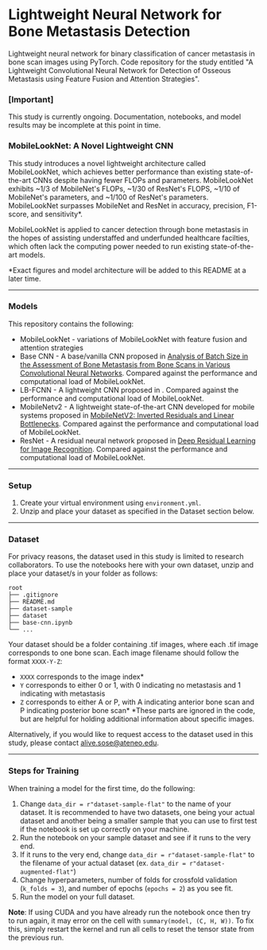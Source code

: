 # Lightweight Neural Network for Bone Metastasis Detection
Lightweight neural network for binary classification of cancer metastasis in bone scan images using PyTorch. Code repository for the study entitled "A Lightweight Convolutional Neural Network for Detection of Osseous Metastasis using Feature Fusion and Attention Strategies".

### [Important]
This study is currently ongoing. Documentation, notebooks, and model results may be incomplete at this point in time.

### MobileLookNet: A Novel Lightweight CNN
This study introduces a novel lightweight architecture called MobileLookNet, which achieves better performance than existing state-of-the-art CNNs despite having fewer FLOPs and parameters. MobileLookNet exhibits ~1/3 of MobileNet's FLOPs, ~1/30 of ResNet's FLOPS, ~1/10 of MobileNet's parameters, and ~1/100 of ResNet's parameters. MobileLookNet surpasses MobileNet and ResNet in accuracy, precision, F1-score, and sensitivity*.

MobileLookNet is applied to cancer detection through bone metastasis in the hopes of assisting understaffed and underfunded healthcare facilties, which often lack the computing power needed to run existing state-of-the-art models.

*Exact figures and model architecture will be added to this README at a later time.

---

### Models
This repository contains the following:
- MobileLookNet - variations of MobileLookNet with feature fusion and attention strategies
- Base CNN - A base/vanilla CNN proposed in [Analysis of Batch Size in the Assessment of Bone Metastasis from Bone Scans in Various Convolutional Neural Networks](https://link.springer.com/chapter/10.1007/978-981-99-3068-5_20). Compared against the performance and computational load of MobileLookNet.
- LB-FCNN - A lightweight CNN proposed in . Compared against the performance and computational load of MobileLookNet.
- MobileNetv2 - A lightweight state-of-the-art CNN developed for mobile systems proposed in [MobileNetV2: Inverted Residuals and Linear Bottlenecks](https://arxiv.org/abs/1801.04381). Compared against the performance and computational load of MobileLookNet.
- ResNet - A residual neural network proposed in [Deep Residual Learning for Image Recognition](https://arxiv.org/abs/1512.03385). Compared against the performance and computational load of MobileLookNet.

---

### Setup
1. Create your virtual environment using `environment.yml`.
2. Unzip and place your dataset as specified in the Dataset section below.

---

### Dataset
For privacy reasons, the dataset used in this study is limited to research collaborators. To use the notebooks here with your own dataset, unzip and place your dataset/s in your folder as follows:
```
root
├── .gitignore  
├── README.md  
├── dataset-sample
├── dataset
├── base-cnn.ipynb
└── ...
```
Your dataset should be a folder containing .tif images, where each .tif image corresponds to one bone scan. Each image filename should follow the format `XXXX-Y-Z`: 
- `XXXX` corresponds to the image index*
- `Y` corresponds to either 0 or 1, with 0 indicating no metastasis and 1 indicating with metastasis
- `Z` corresponds to either A or P, with A indicating anterior bone scan and P indicating posterior bone scan*
*These parts are ignored in the code, but are helpful for holding additional information about specific images.

Alternatively, if you would like to request access to the dataset used in this study, please contact alive.sose@ateneo.edu.

---

### Steps for Training
When training a model for the first time, do the following:
1. Change `data_dir = r"dataset-sample-flat"` to the name of your dataset. It is recommended to have two datasets, one being your actual dataset and another being a smaller sample that you can use to first test if the notebook is set up correctly on your machine.
2. Run the notebook on your sample dataset and see if it runs to the very end.
3. If it runs to the very end, change `data_dir = r"dataset-sample-flat"` to the filename of your actual dataset (ex. `data_dir = r"dataset-augmented-flat"`)
4. Change hyperparameters, number of folds for crossfold validation (`k_folds = 3`), and number of epochs (`epochs = 2`) as you see fit.
5. Run the model on your full dataset.

**Note**: If using CUDA and you have already run the notebook once then try to run again, it may error on the cell with `summary(model, (C, H, W))`. To fix this, simply restart the kernel and run all cells to reset the tensor state from the previous run.
